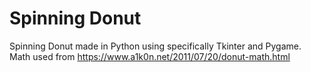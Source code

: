 # Spinning Donut
 Spinning Donut made in Python using specifically Tkinter and Pygame. Math used from https://www.a1k0n.net/2011/07/20/donut-math.html
